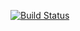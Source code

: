 [![Build Status](http://ec2-54-183-185-186.us-west-1.compute.amazonaws.com/buildStatus/icon?job=iac-policies)](http://ec2-54-183-185-186.us-west-1.compute.amazonaws.com/job/iac-policies/)
